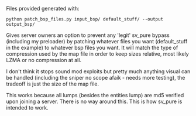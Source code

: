 Files provided generated with:
```
python patch_bsp_files.py input_bsp/ default_stuff/ --output output_bsp/
```
Gives server owners an option to prevent any 'legit' sv_pure bypass (including my preloader) by patching whatever files you want (default_stuff in the example) to whatever bsp files you want. It will match the type of compression used by the map file in order to keep sizes relative, most likely LZMA or no compression at all.

I don't think it stops sound mod exploits but pretty much anything visual can be handled (including the sniper no scope afaik - needs more testing), the tradeoff is just the size of the map file.

This works because all lumps (besides the entities lump) are md5 verified upon joining a server. There is no way around this. This is how sv_pure is intended to work.